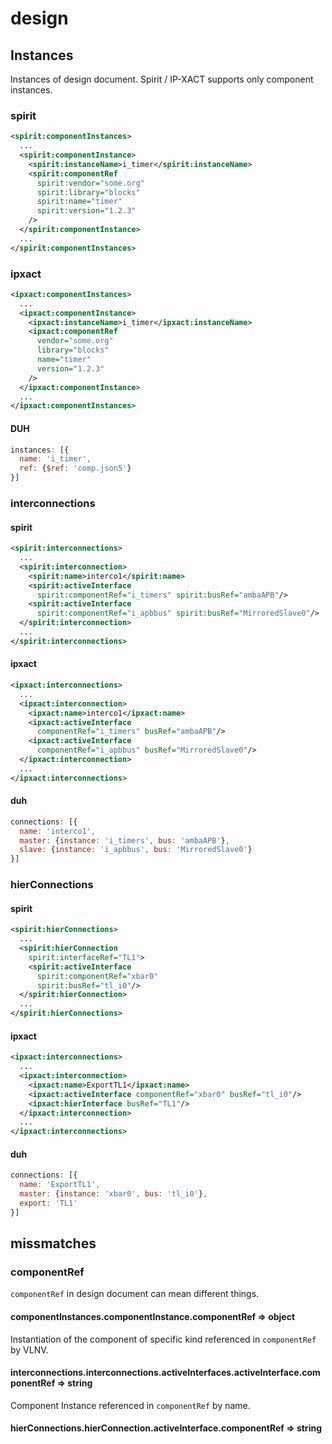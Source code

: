 # design

## Instances

Instances of design document. Spirit / IP-XACT supports only component instances.

### spirit

```xml
<spirit:componentInstances>
  ...
  <spirit:componentInstance>
    <spirit:instanceName>i_timer</spirit:instanceName>
    <spirit:componentRef
      spirit:vendor="some.org"
      spirit:library="blocks"
      spirit:name="timer"
      spirit:version="1.2.3"
    />
  </spirit:componentInstance>
  ...
</spirit:componentInstances>
```

### ipxact

```xml
<ipxact:componentInstances>
  ...
  <ipxact:componentInstance>
    <ipxact:instanceName>i_timer</ipxact:instanceName>
    <ipxact:componentRef
      vendor="some.org"
      library="blocks"
      name="timer"
      version="1.2.3"
    />
  </ipxact:componentInstance>
  ...
</ipxact:componentInstances>
```

#### DUH

```js
instances: [{
  name: 'i_timer',
  ref: {$ref: 'comp.json5'}
}]
```

### interconnections

#### spirit

```xml
<spirit:interconnections>
  ...
  <spirit:interconnection>
    <spirit:name>interco1</spirit:name>
    <spirit:activeInterface
      spirit:componentRef="i_timers" spirit:busRef="ambaAPB"/>
    <spirit:activeInterface
      spirit:componentRef="i_apbbus" spirit:busRef="MirroredSlave0"/>
  </spirit:interconnection>
  ...
</spirit:interconnections>
```

#### ipxact

```xml
<ipxact:interconnections>
  ...
  <ipxact:interconnection>
    <ipxact:name>interco1</ipxact:name>
    <ipxact:activeInterface
      componentRef="i_timers" busRef="ambaAPB"/>
    <ipxact:activeInterface
      componentRef="i_apbbus" busRef="MirroredSlave0"/>
  </ipxact:interconnection>
  ...
</ipxact:interconnections>
```

#### duh

```js
connections: [{
  name: 'interco1',
  master: {instance: 'i_timers', bus: 'ambaAPB'},
  slave: {instance: 'i_apbbus', bus: 'MirroredSlave0'}
}]
```

### hierConnections

#### spirit

```xml
<spirit:hierConnections>
  ...
  <spirit:hierConnection
    spirit:interfaceRef="TL1">
    <spirit:activeInterface
      spirit:componentRef="xbar0"
      spirit:busRef="tl_i0"/>
  </spirit:hierConnection>
  ...
</spirit:hierConnections>
```

#### ipxact

```xml
<ipxact:interconnections>
  ...
  <ipxact:interconnection>
    <ipxact:name>ExportTL1</ipxact:name>
    <ipxact:activeInterface componentRef="xbar0" busRef="tl_i0"/>
    <ipxact:hierInterface busRef="TL1"/>
  </ipxact:interconnection>
  ...
</ipxact:interconnections>
```

#### duh

```js
connections: [{
  name: 'ExportTL1',
  master: {instance: 'xbar0', bus: 'tl_i0'},
  export: 'TL1'
}]
```

## missmatches

### componentRef

`componentRef` in design document can mean different things.

#### componentInstances.componentInstance.componentRef => object

Instantiation of the component of specific kind referenced in `componentRef` by VLNV.

#### interconnections.interconnections.activeInterfaces.activeInterface.componentRef => string

Component Instance referenced in `componentRef` by name.

#### hierConnections.hierConnection.activeInterface.componentRef => string
